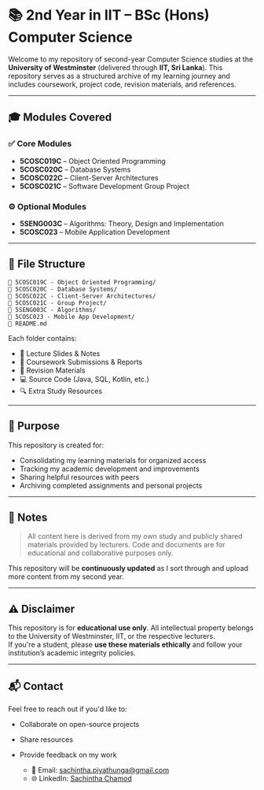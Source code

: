 # 📚 2nd Year in IIT – BSc (Hons) Computer Science

Welcome to my repository of second-year Computer Science studies at the **University of Westminster** (delivered through **IIT, Sri Lanka**). This repository serves as a structured archive of my learning journey and includes coursework, project code, revision materials, and references.

---

## 🎓 Modules Covered

### ✅ Core Modules
- **5COSC019C** – Object Oriented Programming  
- **5COSC020C** – Database Systems  
- **5COSC022C** – Client-Server Architectures  
- **5COSC021C** – Software Development Group Project 

### ⚙️ Optional Modules
- **5SENG003C** – Algorithms: Theory, Design and Implementation  
- **5COSC023** – Mobile Application Development  

---

## 📂 File Structure

```
📁 5COSC019C - Object Oriented Programming/
📁 5COSC020C - Database Systems/
📁 5COSC022C - Client-Server Architectures/
📁 5COSC021C - Group Project/
📁 5SENG003C - Algorithms/
📁 5COSC023 - Mobile App Development/
📁 README.md
```

Each folder contains:
- 📄 Lecture Slides & Notes  
- 📝 Coursework Submissions & Reports  
- 🧠 Revision Materials  
- 💻 Source Code (Java, SQL, Kotlin, etc.)  
- 🔍 Extra Study Resources

---

## 🎯 Purpose

This repository is created for:

- Consolidating my learning materials for organized access  
- Tracking my academic development and improvements  
- Sharing helpful resources with peers  
- Archiving completed assignments and personal projects  

---

## 🧾 Notes

> All content here is derived from my own study and publicly shared materials provided by lecturers. Code and documents are for educational and collaborative purposes only.

This repository will be **continuously updated** as I sort through and upload more content from my second year.

---

## ⚠️ Disclaimer

This repository is for **educational use only**. All intellectual property belongs to the University of Westminster, IIT, or the respective lecturers.  
If you're a student, please **use these materials ethically** and follow your institution’s academic integrity policies.

---

## 📬 Contact

Feel free to reach out if you'd like to:

- Collaborate on open-source projects  
- Share resources  
- Provide feedback on my work  

  - 📧 Email: sachintha.piyathunga@gmail.com
  - 🌐 LinkedIn: [Sachintha Chamod](https://www.linkedin.com/in/sachintha-piyathunga/)
